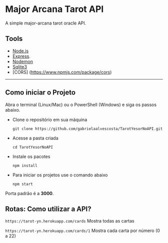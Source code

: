 # Major Arcana Tarot API
A simple major-arcana tarot oracle API.



## Tools
* [Node.js](https://nodejs.org/en/)
* [Express](https://expressjs.com/pt-br/).
* [Nodemon](https://nodemon.io/) 
* [Sqlite3](https://www.npmjs.com/package/sqlite3)
* [CORS] (https://www.npmjs.com/package/cors)

---

## Como iniciar o Projeto
Abra o terminal (Linux/Mac) ou o PowerShell (Windows) e siga os passos abaixo.

* Clone o repositório em sua máquina

    `git clone https://github.com/gabrielaalvescosta/TarotYesorNoAPI.git`

* Acesse a pasta criada 

    `cd TarotYesorNoAPI`

* Instale os pacotes

    `npm install`

* Para iniciar os projetos use o comando abaixo

    `npm start`

Porta padrão é a __3000__. 

## Rotas: Como utilizar a API?

`https://tarot-yn.herokuapp.com/cards`
Mostra todas as cartas

`https://tarot-yn.herokuapp.com/cards/1`
Mostra cada carta por número (0 a 22)




